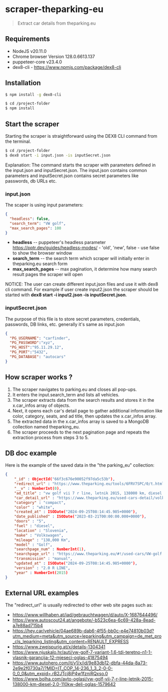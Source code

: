 # scraper-theparking-eu
> Extract car details from theparking.eu


## Requirements
- NodeJS v20.11.0
- Chrome browser Version 128.0.6613.137
- puppeteer-core v23.4.0
- dex8-cli - https://www.npmjs.com/package/dex8-cli


## Installation
```bash
$ npm install -g dex8-cli

$ cd /project-folder
$ npm install
```

## Start the scraper
Starting the scraper is straightforward using the DEX8 CLI command from the terminal.
```bash
$ cd /project-folder
$ dex8 start -i input.json -is inputSecret.json
```
Explanation: The command starts the scraper with parameters defined in the input.json and inputSecret.json. The input.json contains common parameters and inputSecret.json contains secret parameters like passwords, db URLs etc.


### input.json
The scaper is using input parameters:
```json
{
  "headless": false,
  "search_term": "VW golf",
  "max_search_pages": 100
}
```
- **headless** -- puppeteer's headless parameter https://pptr.dev/guides/headless-modes/ - 'old', 'new', false  - use false to show the browser window
- **search_term** -- the search term which scraper will initially enter in theparking.eu search form
- **max_search_pages** -- max pagination, it determine how many search result pages the scraper will open

NOTICE: The user can create different input.json files and use it with dex8 cli command. For example if user create input2.json the scraper should be started with **dex8 start -i input2.json -is inputSecret.json**.


### inputSecret.json
The purpose of this file is to store secret parameters, credentials, passwords, DB links, etc.
generally it's same as input.json
```json
{
  "PG_USERNAME": "carfinder",
  "PG_PASSWORD":"xyz",
  "PG_HOST":"95.11.29.12",
  "PG_PORT":"5432",
  "PG_DATABASE": "autocars"
}
```


## How scraper works ?
1. The scraper navigates to parking.eu and closes all pop-ups.
2. It enters the input.search_term and lists all vehicles.
3. The scraper extracts data from the search results and stores it in the x.car_infos array of objects.
4. Next, it opens each car's detail page to gather additional information like color, category, seats, and ad title, then updates the x.car_infos array.
5. The extracted data in the x.car_infos array is saved to a MongoDB collection named theparking_eu.
6. The scraper proceeds to the next pagination page and repeats the extraction process from steps 3 to 5.




## DB doc example
Here is the example of the saved data in the "the parking_eu" collection:
```json
{ 
    "_id" : ObjectId("66f3c676e90052f97da5c53b"), 
    "redirect_url" : "https://www.theparking.eu/tools/6FRV7SPC/0/t.html", 
    "__v" : NumberInt(0), 
    "ad_title" : "vw golf vii 7 r line, letnik 2015, 138000 km, diesel 2.0 110kw deli", 
    "car_detail_url" : "https://www.theparking.eu/used-cars-detail/volkswagen-golf/vw-golf-vii-7-r-line-letnik-2015-138000-km-diesel-2-0-110kw-deli/6FRV7SPC.html", 
    "category" : "compact", 
    "color" : "white", 
    "created_at" : ISODate("2024-09-25T08:14:45.985+0000"), 
    "date_published" : ISODate("2023-03-21T00:00:00.000+0000"), 
    "doors" : "5", 
    "fuel" : "diesel", 
    "location" : "Slovenia", 
    "make" : "Volkswagen", 
    "mileage" : "138,000 Km", 
    "model" : "Golf", 
    "searchpage_num" : NumberInt(1), 
    "searchpage_url" : "https://www.theparking.eu/#!/used-cars/VW-golf.html", 
    "transmission" : "manual", 
    "updated_at" : ISODate("2024-09-25T08:14:45.985+0000"), 
    "version" : "2.0 R LINE", 
    "year" : NumberInt(2015)
}
```


## External URL examples
The "redirect_url" is usually redirected to other web site pages such as:
- https://www.willhaben.at/iad/gebrauchtwagen/d/auto/X-1687644496/
- https://www.autoscout24.at/angebote/-b523c6ea-6c69-428a-8ead-a7e88ad715b4
- https://hey.car/vehicle/04ae689b-dab6-4f55-bb0c-e4e74810b03d?utm_medium=meta&utm_source=leparking&utm_campaign=de_met_pro_cls_leparking_listing&utm_content=RENAULT_EXPRESS
- https://www.zweispurig.at/x/details-1304341
- https://www.njuskalo.hr/auti/vw-golf-7-variant-1.6-tdi-teretno-n1-1-vlasnik-garancija-12-mjeseci-oglas-41875494
- https://www.autohero.com/it/v1/x/id/9e83db12-dbfa-44da-8a73-2e9e2f0730a7/?MID=IT_COP_14-236_1_3_2-0-0-0_0_0&utm_expid=.rB2JTcj8iP4w1fzniRQxso.0
- https://www.bolha.com/avto-oglasi/vw-golf-vii-7-r-line-letnik-2015-138000-km-diesel-2.0-110kw-deli-oglas-1579642
